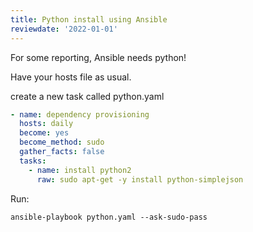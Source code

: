 ```yaml
---
title: Python install using Ansible
reviewdate: '2022-01-01'
---
```


For some reporting, Ansible needs python!

Have your hosts file as usual.

create a new task called python.yaml

```yaml
- name: dependency provisioning
  hosts: daily
  become: yes
  become_method: sudo
  gather_facts: false
  tasks:
    - name: install python2
      raw: sudo apt-get -y install python-simplejson
```

Run:

```shell
ansible-playbook python.yaml --ask-sudo-pass
```
